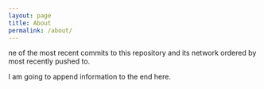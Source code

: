 ```yaml
---
layout: page
title: About
permalink: /about/
---
```


ne of the most recent commits to this repository and its network ordered by most recently pushed to.

I am going to append information to the end here.

